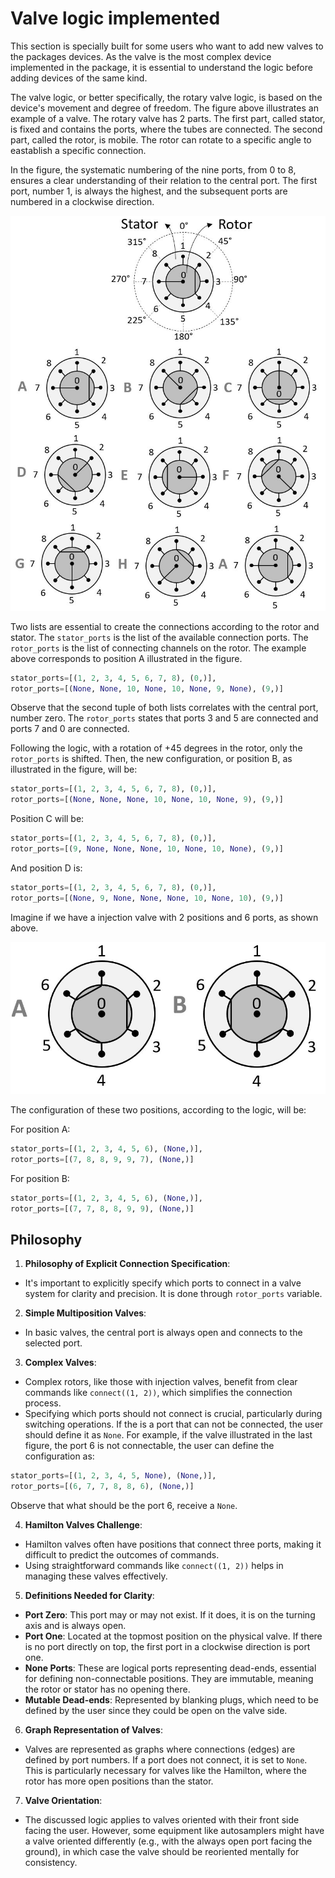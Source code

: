 # Valve logic implemented

This section is specially built for some users who want to add new valves to the packages devices. As the valve is the 
most complex device implemented in the package, it is essential to understand the logic before adding devices of the 
same kind.

The valve logic, or better specifically, the rotary valve logic, is based on the device's movement and degree of 
freedom. The figure above illustrates an example of a valve. The rotary valve has 2 parts. 
The first part, called stator, is fixed and contains the ports, where the tubes are connected. The second part, 
called the rotor, is mobile. The rotor can rotate to a specific angle to eastablish a specific connection. 

In the figure, the systematic numbering of the nine ports, from 0 to 8, ensures a clear understanding of their relation to 
the central port. The first port, number 1, is always the highest, and the subsequent ports are numbered in a clockwise
direction.

![](valve_logic.JPG)

Two lists are essential to create the connections according to the rotor and stator. The `stator_ports` 
is the list of the available connection ports. The `rotor_ports` is the list of connecting channels on the rotor. The example above corresponds to position A illustrated in the figure.

```python
stator_ports=[(1, 2, 3, 4, 5, 6, 7, 8), (0,)],
rotor_ports=[(None, None, 10, None, 10, None, 9, None), (9,)]
```

Observe that the second tuple of both lists correlates with the central port, number zero. The 
`rotor_ports` states that ports 3 and 5 are connected and ports 7 and 0 are connected.

Following the logic, with a rotation of +45 degrees in the rotor, only the `rotor_ports` is shifted. Then, the 
new configuration, or position B, as illustrated in the figure, will be:
```python
stator_ports=[(1, 2, 3, 4, 5, 6, 7, 8), (0,)],
rotor_ports=[(None, None, None, 10, None, 10, None, 9), (9,)]
```


Position C will be:
```python
stator_ports=[(1, 2, 3, 4, 5, 6, 7, 8), (0,)],
rotor_ports=[(9, None, None, None, 10, None, 10, None), (9,)]
```
And position D is:

```python
stator_ports=[(1, 2, 3, 4, 5, 6, 7, 8), (0,)],
rotor_ports=[(None, 9, None, None, None, 10, None, 10), (9,)]
```
Imagine if we have a injection valve with 2 positions and 6 ports, as shown above.

![](valve_logic_6p.JPG)

The configuration of these two positions, according to the logic, will be:

For position A:
```python
stator_ports=[(1, 2, 3, 4, 5, 6), (None,)],
rotor_ports=[(7, 8, 8, 9, 9, 7), (None,)]
```

For position B:
```python
stator_ports=[(1, 2, 3, 4, 5, 6), (None,)],
rotor_ports=[(7, 7, 8, 8, 9, 9), (None,)]
```



## Philosophy

1. **Philosophy of Explicit Connection Specification**:
- It's important to explicitly specify which ports to connect in a valve system for clarity and precision. It is 
  done through `rotor_ports` variable.

2. **Simple Multiposition Valves**:
- In basic valves, the central port is always open and connects to the selected port. 

3. **Complex Valves**:
- Complex rotors, like those with injection valves, benefit from clear commands like `connect((1, 2))`, which simplifies 
the connection process.
- Specifying which ports should not connect is crucial, particularly during switching operations. If the is a port that
can not be connected, the user should define it as `None`. For example, if the valve illustrated in the last figure, 
  the port 6 is not connectable, the user can define the configuration as:
```python
stator_ports=[(1, 2, 3, 4, 5, None), (None,)],
rotor_ports=[(6, 7, 7, 8, 8, 6), (None,)]
```
Observe that what should be the port 6, receive a `None`.

4. **Hamilton Valves Challenge**:
- Hamilton valves often have positions that connect three ports, making it difficult to predict the outcomes of commands.
- Using straightforward commands like `connect((1, 2))` helps in managing these valves effectively.

5. **Definitions Needed for Clarity**:
- **Port Zero**: This port may or may not exist. If it does, it is on the turning axis and is always open.
- **Port One**: Located at the topmost position on the physical valve. If there is no port directly on top, the first 
port in a clockwise direction is port one.
- **None Ports**: These are logical ports representing dead-ends, essential for defining non-connectable positions. 
They are immutable, meaning the rotor or stator has no opening there.
- **Mutable Dead-ends**: Represented by blanking plugs, which need to be defined by the user since they could be open 
on the valve side.

6. **Graph Representation of Valves**:
- Valves are represented as graphs where connections (edges) are defined by port numbers. If a port does not connect, 
it is set to `None`. This is particularly necessary for valves like the Hamilton, where the rotor has more open 
positions than the stator.

7. **Valve Orientation**:
- The discussed logic applies to valves oriented with their front side facing the user. However, some equipment like 
autosamplers might have a valve oriented differently (e.g., with the always open port facing the ground), in which 
case the valve should be reoriented mentally for consistency.
